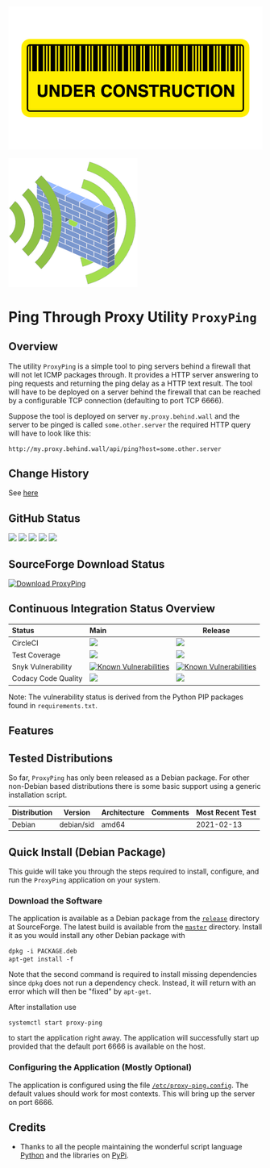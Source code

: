 ![UnderConstruction](doc/logo_under_construction_sign_wide.png)

![ProxyPingLogo](doc/proxy_ping_logo_256x256.png)

# Ping Through Proxy Utility `ProxyPing`

## Overview

The utility `ProxyPing` is a simple tool to ping servers behind a firewall that will not let ICMP packages 
through. It provides a HTTP server answering to ping requests and returning the ping delay as a HTTP text result. The
tool will have to be deployed on a server behind the firewall that can be reached by a configurable TCP
connection (defaulting to port TCP 6666).

Suppose the tool is deployed on server `my.proxy.behind.wall` and the server to be pinged is called `some.other.server`
the required HTTP query will have to look like this:

    http://my.proxy.behind.wall/api/ping?host=some.other.server 

## Change History

See [here](CHANGES.md)

## GitHub Status

<A HREF="https://github.com/marcus67/proxy_ping">
<IMG SRC="https://img.shields.io/github/forks/marcus67/proxy_ping.svg?label=forks"></A> 
<A HREF="https://github.com/marcus67/proxy_ping/stargazers">
<IMG SRC="https://img.shields.io/github/stars/marcus67/proxy_ping.svg?label=stars"></A> 
<A HREF="https://github.com/marcus67/proxy_ping/watchers">
<IMG SRC="https://img.shields.io/github/watchers/marcus67/proxy_ping.svg?label=watchers"></A> 
<A HREF="https://github.com/marcus67/proxy_ping/issues">
<IMG SRC="https://img.shields.io/github/issues/marcus67/proxy_ping.svg"></A> 
<A HREF="https://github.com/marcus67/proxy_ping/pulls">
<IMG SRC="https://img.shields.io/github/issues-pr/marcus67/proxy_ping.svg"></A>

## SourceForge Download Status

<a href="https://sourceforge.net/projects/proxy-ping/files/latest/download">
<img alt="Download ProxyPing" src="https://img.shields.io/sourceforge/dm/proxy-ping.svg"></a>

## Continuous Integration Status Overview

| Status              | Main                                                                                                                                                                                                                                                                                                                                                                 | Release                                                                                                                                                                                                                                                                                                                                                              |
|:------------------- |:-------------------------------------------------------------------------------------------------------------------------------------------------------------------------------------------------------------------------------------------------------------------------------------------------------------------------------------------------------------------- | -------------------------------------------------------------------------------------------------------------------------------------------------------------------------------------------------------------------------------------------------------------------------------------------------------------------------------------------------------------------- |
| CircleCI            | <A HREF="https://circleci.com/gh/marcus67/proxy_ping/tree/main"><IMG SRC="https://img.shields.io/circleci/project/github/marcus67/proxy_ping/main.svg?label=main"></A>                                                                                                                                                                                               | <A HREF="https://circleci.com/gh/marcus67/proxy_ping/tree/release"><IMG SRC="https://img.shields.io/circleci/project/github/marcus67/proxy_ping/release.svg?label=release"></A>                                                                                                                                                                                      |
| Test Coverage       | <A HREF="https://codecov.io/gh/marcus67/proxy_ping/branch/main"><IMG SRC="https://img.shields.io/codecov/c/github/marcus67/proxy_ping.svg?label=main"></A>                                                                                                                                                                                                           | <A HREF="https://codecov.io/gh/marcus67/proxy_ping/branch/release"><IMG SRC="https://img.shields.io/codecov/c/github/marcus67/proxy_ping/release.svg?label=release"></A>                                                                                                                                                                                             |
| Snyk Vulnerability  | <A href="https://snyk.io/test/github/marcus67/proxy_ping?targetFile=requirements.txt"><img src="https://snyk.io/test/github/marcus67/proxy_ping/badge.svg?targetFile=requirements.txt" alt="Known Vulnerabilities" data-canonical-src="https://snyk.io/test/github/marcus67/proxy_ping?targetFile=requirements.txt" style="max-width:100%;"></a>                     | <A href="https://snyk.io/test/github/marcus67/proxy_ping?targetFile=requirements.txt"><img src="https://snyk.io/test/github/marcus67/proxy_ping/release/badge.svg?targetFile=requirements.txt" alt="Known Vulnerabilities" data-canonical-src="https://snyk.io/test/github/marcus67/proxy_ping?targetFile=requirements.txt" style="max-width:100%;"></a>             |
| Codacy Code Quality | <A href="https://www.codacy.com/app/marcus67/proxy_ping?utm_source=github.com&amp;utm_medium=referral&amp;utm_content=marcus67/proxy_ping&amp;utm_campaign=Badge_Grade"><img src="https://api.codacy.com/project/badge/Grade/ecd13aa7d67b4651838b35882fe014f4"/></a>                                                                                                 | <A href="https://www.codacy.com/app/marcus67/proxy_ping?utm_source=github.com&amp;utm_medium=referral&amp;utm_content=marcus67/proxy_ping&amp;utm_campaign=Badge_Grade"><img src="https://api.codacy.com/project/badge/Grade/ecd13aa7d67b4651838b35882fe014f4?branch=release"/></a>                                                                                  |

Note: The vulnerability status is derived from the Python PIP packages found in `requirements.txt`.

## Features

## Tested Distributions

So far, `ProxyPing` has only been released as a Debian package. For other non-Debian based distributions 
there is some basic support using a generic installation script. 

| Distribution | Version       | Architecture | Comments                                                               | Most Recent Test |
| ------------ | ------------- | ------------ | ---------------------------------------------------------------------- | ---------------- |
| Debian       | debian/sid    | amd64        |                                                                        | 2021-02-13       |

## Quick Install (Debian Package)

This guide will take you through the steps required to install, configure, and run the `ProxyPing` application 
on your system. 

### Download the Software

The application is available as a Debian package 
from the [`release`](https://sourceforge.net/projects/proxy-ping/files/release/) directory at SourceForge. 
The latest build is available from the [`master`](https://sourceforge.net/projects/proxy-ping/files/master/) 
directory. Install it as you would install any other Debian package with

    dpkg -i PACKAGE.deb
    apt-get install -f

Note that the second command is required to install missing dependencies since `dpkg` does not run a dependency check.
Instead, it will return with an error which will then be "fixed" by `apt-get`. 

After installation use

    systemctl start proxy-ping

to start the application right away. The application will 
successfully start up provided that the default port 6666 is available on the host. 

### Configuring the Application (Mostly Optional)

The application is configured using the file [`/etc/proxy-ping.config`](etc/proxy-ping.template.config).
The default values should work for most contexts. This will bring up the server on port 6666.

## Credits

*   Thanks to all the people maintaining the wonderful script language [Python](https://www.python.org/) 
    and the libraries on [PyPi](https://pypi.org/).
